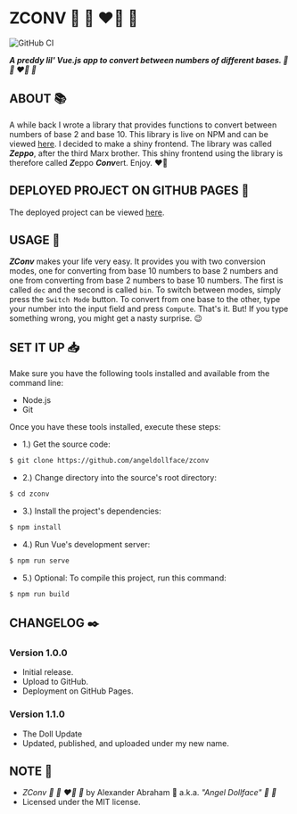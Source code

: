 # ZCONV :ribbon: :rocket: :heart_on_fire: :unicorn:

![GitHub CI](https://github.com/angeldollface/zconv/actions/workflows/vue.yml/badge.svg)

***A preddy lil' Vue.js app to convert between numbers of different bases. :ribbon: :rocket: :heart_on_fire: :unicorn:***

## ABOUT :books:

A while back I wrote a library that provides functions to convert between numbers of base 2 and base 10. This library is live on NPM and can be viewed [here](https://www.npmjs.com/package/zeppo). I decided to make a shiny frontend. The library was called ***Zeppo***, after the third Marx brother. This shiny frontend using the library is therefore called ***Z***eppo ***Conv***ert. Enjoy. :heart_on_fire:

## DEPLOYED PROJECT ON GITHUB PAGES :rocket:

The deployed project can be viewed [here](https://angeldollface.boo/zconv).

## USAGE :hammer:

***ZConv*** makes your life very easy. It provides you with two conversion modes, one for converting from base 10 numbers to base 2 numbers and one from converting from base 2 numbers to base 10 numbers. The first is called `dec` and the second is called `bin`. To switch between modes, simply press the `Switch Mode` button. To convert from one base to the other, type your number into the input field and press `Compute`. That's it. But! If you type something wrong, you might get a nasty surprise. :wink:

## SET IT UP :inbox_tray:

Make sure you have the following tools installed and available from the command line:

- Node.js
- Git

Once you have these tools installed, execute these steps:

- 1.) Get the source code:

```bash
$ git clone https://github.com/angeldollface/zconv
```

- 2.) Change directory into the source's root directory:

```bash
$ cd zconv
```

- 3.) Install the project's dependencies:

```bash
$ npm install
```

- 4.) Run Vue's development server:

```bash
$ npm run serve
```

- 5.) Optional: To compile this project, run this command:

```bash
$ npm run build
```

## CHANGELOG :black_nib:

### Version 1.0.0

- Initial release.
- Upload to GitHub.
- Deployment on GitHub Pages.

### Version 1.1.0

- The Doll Update
- Updated, published, and uploaded under my new name.

## NOTE :scroll:

- *ZConv :ribbon: :rocket: :heart_on_fire: :unicorn:* by Alexander Abraham :black_heart: a.k.a. *"Angel Dollface" :dolls: :ribbon:*
- Licensed under the MIT license.
